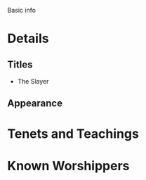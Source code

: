 Basic info
# Details
## Titles
- The Slayer
## Appearance

# Tenets and Teachings
# Known Worshippers
